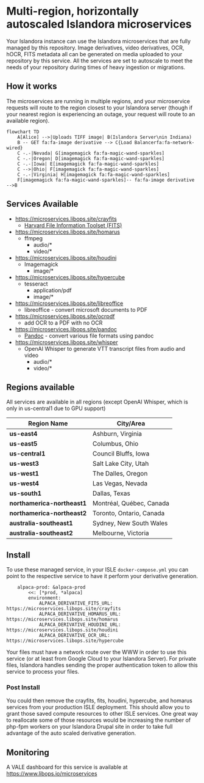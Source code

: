# Multi-region, horizontally autoscaled Islandora microservices

Your Islandora instance can use the Islandora microservices that are fully managed by this repository. Image derivatives, video derivatives, OCR, hOCR, FITS metadata all can be generated on media uploaded to your repository by this service. All the services are set to autoscale to meet the needs of your repository during times of heavy ingestion or migrations.

## How it works

The microservices are running in multiple regions, and your microservice requests will route to the region closest to your Islandora server (though if your nearest region is experiencing an outage, your request will route to an available region).

```mermaid
flowchart TD
    A[Alice] -->|Uploads TIFF image| B(Islandora Server\nin Indiana)
    B -- GET fa:fa-image derivative --> C{Load Balancerfa:fa-network-wired}
    C -.-|Nevada| G[imagemagick fa:fa-magic-wand-sparkles]
    C -.-|Oregon| D[imagemagick fa:fa-magic-wand-sparkles]
    C -.-|Iowa| E[imagemagick fa:fa-magic-wand-sparkles]
    C -->|Ohio| F[imagemagick fa:fa-magic-wand-sparkles]
    C -.-|Virginia| H[imagemagick fa:fa-magic-wand-sparkles]
    F[imagemagick fa:fa-magic-wand-sparkles]-- fa:fa-image derivative -->B
```

## Services Available

- https://microservices.libops.site/crayfits
  - [Harvard File Information Toolset (FITS)](https://github.com/harvard-lts/fits)
- https://microservices.libops.site/homarus
  - ffmpeg
    - audio/*
    - video/*
- https://microservices.libops.site/houdini
  - Imagemagick
    - image/*
- https://microservices.libops.site/hypercube
  - tesseract
    - application/pdf
    - image/*
- https://microservices.libops.site/libreoffice
  - libreoffice - convert microsoft documents to PDF
- https://microservices.libops.site/ocrpdf
  - add OCR to a PDF with no OCR
- https://microservices.libops.site/pandoc
  - [Pandoc](https://pandoc.org/) - convert various file formats using pandoc
- https://microservices.libops.site/whisper
  - OpenAI Whisper to generate VTT transcript files from audio and video
    - audio/*
    - video/*

## Regions available

All services are available in all regions (except OpenAI Whisper, which is only in us-central1 due to GPU support)

| Region Name                 | City/Area                   |
|-----------------------------|-----------------------------|
| **us-east4**                | Ashburn, Virginia           |
| **us-east5**                | Columbus, Ohio              |
| **us-central1**             | Council Bluffs, Iowa        |
| **us-west3**                | Salt Lake City, Utah        |
| **us-west1**                | The Dalles, Oregon          |
| **us-west4**                | Las Vegas, Nevada           |
| **us-south1**               | Dallas, Texas               |
| **northamerica-northeast1** | Montréal, Québec, Canada    |
| **northamerica-northeast2** | Toronto, Ontario, Canada    |
| **australia-southeast1**    | Sydney, New South Wales     |
| **australia-southeast2**    | Melbourne, Victoria         |


## Install

To use these managed service, in your ISLE `docker-compose.yml` you can point to the respective service to have it perform your derivative generation.

```
    alpaca-prod: &alpaca-prod
        <<: [*prod, *alpaca]
        environment:
            ALPACA_DERIVATIVE_FITS_URL: https://microservices.libops.site/crayfits
            ALPACA_DERIVATIVE_HOMARUS_URL: https://microservices.libops.site/homarus
            ALPACA_DERIVATIVE_HOUDINI_URL: https://microservices.libops.site/houdini
            ALPACA_DERIVATIVE_OCR_URL: https://microservices.libops.site/hypercube
```

Your files must have a network route over the WWW in order to use this service (or at least from Google Cloud to your Islandora Server). For private files, Islandora handles sending the proper authentication token to allow this service to process your files.

### Post Install

You could then remove the crayfits, fits, houdini, hypercube, and homarus services from your production ISLE deployment. This should allow you to grant those saved compute resources to other ISLE services. One great way to reallocate some of those resources would be increasing the number of php-fpm workers on your Islandora Drupal site in order to take full advantage of the auto scaled derivative generation.

## Monitoring

A VALE dashboard for this service is available at https://www.libops.io/microservices
